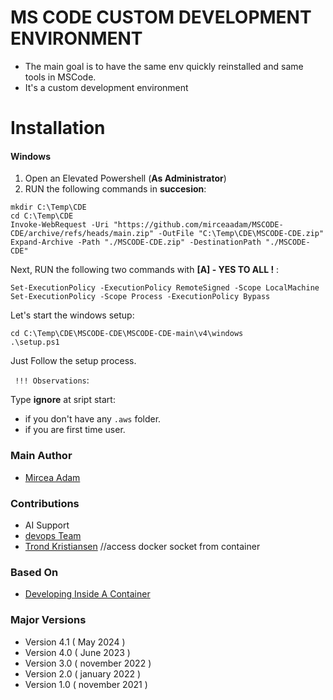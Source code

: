 # MS CODE CUSTOM DEVELOPMENT ENVIRONMENT


- The main goal is to have the same env quickly reinstalled and same tools in MSCode.
- It's a custom development environment 

# Installation

#### Windows


1. Open an Elevated Powershell (**As Administrator**)
2. RUN the following commands in **succesion**:
```
mkdir C:\Temp\CDE
cd C:\Temp\CDE
Invoke-WebRequest -Uri "https://github.com/mirceaadam/MSCODE-CDE/archive/refs/heads/main.zip" -OutFile "C:\Temp\CDE\MSCODE-CDE.zip"
Expand-Archive -Path "./MSCODE-CDE.zip" -DestinationPath "./MSCODE-CDE"
```
Next, RUN the following two commands with 
**[A] - YES TO ALL !** :
```
Set-ExecutionPolicy -ExecutionPolicy RemoteSigned -Scope LocalMachine 
Set-ExecutionPolicy -Scope Process -ExecutionPolicy Bypass
```
Let's start the windows setup:
``` 
cd C:\Temp\CDE\MSCODE-CDE\MSCODE-CDE-main\v4\windows
.\setup.ps1
```

Just Follow the setup process.

` !!! Observations`: 

Type **ignore** at sript start: 
- if you don't have any `.aws` folder.
- if you are first time user.

### Main Author
- [Mircea Adam](https://github.com/mirceaadam)

### Contributions
- AI Support
- [devops Team](https://google.com)
- [Trond Kristiansen](https://github.com) //access docker socket from container

### Based On
- [Developing Inside A Container](https://code.visualstudio.com/docs/devcontainers/containers#_quick-start-open-an-existing-folder-in-a-container)


### Major Versions
- Version 4.1 ( May 2024 ) 
- Version 4.0 ( June 2023 )
- Version 3.0 ( november 2022 )
- Version 2.0 ( january 2022 )
- Version 1.0 ( november 2021 )

